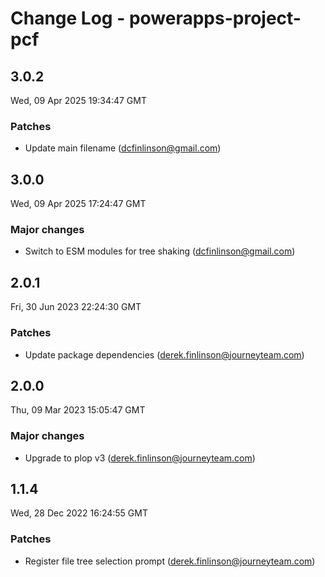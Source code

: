 # Change Log - powerapps-project-pcf

<!-- This log was last generated on Wed, 09 Apr 2025 19:34:47 GMT and should not be manually modified. -->

<!-- Start content -->

## 3.0.2

Wed, 09 Apr 2025 19:34:47 GMT

### Patches

- Update main filename (dcfinlinson@gmail.com)

## 3.0.0

Wed, 09 Apr 2025 17:24:47 GMT

### Major changes

- Switch to ESM modules for tree shaking (dcfinlinson@gmail.com)

## 2.0.1

Fri, 30 Jun 2023 22:24:30 GMT

### Patches

- Update package dependencies (derek.finlinson@journeyteam.com)

## 2.0.0

Thu, 09 Mar 2023 15:05:47 GMT

### Major changes

- Upgrade to plop v3 (derek.finlinson@journeyteam.com)

## 1.1.4

Wed, 28 Dec 2022 16:24:55 GMT

### Patches

- Register file tree selection prompt (derek.finlinson@journeyteam.com)
